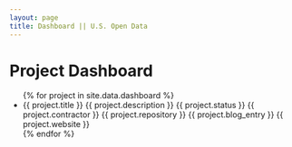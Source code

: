 ```yaml
---
layout: page
title: Dashboard || U.S. Open Data
---
```


# Project Dashboard

<ul>
{% for project in site.data.dashboard %}
  <li>
    {{ project.title }}
    {{ project.description }}
    {{ project.status }}
    {{ project.contractor }}
    {{ project.repository }}
    {{ project.blog_entry }}
    {{ project.website }}
  </li>
{% endfor %}
</ul>
